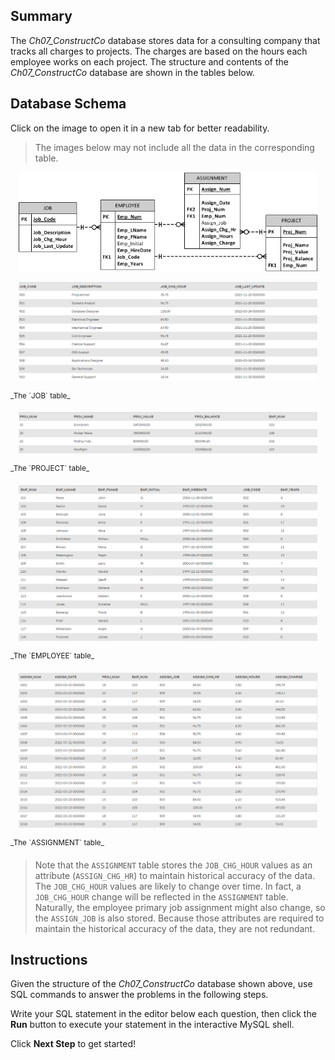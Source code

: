 ## Summary

The *Ch07_ConstructCo* database stores data for a consulting company that tracks all charges to projects. The charges are based on the hours each employee works on each project. The structure and contents of the *Ch07_ConstructCo* database are shown in the tables below.

## Database Schema

Click on the image to open it in a new tab for better readability.

> The images below may not include all the data in the corresponding table.

<p align='center'>
<img src='../assets/z4piM49pSGykjcV7W3Pd.png' width='95%' alt='Database flowchart' />
</p>

<p align='center'>
<img src='../assets/mI5BTVAXR4eJA5wH9itQ.png' width='95%' alt='The JOB table' />
</p>
<sup>_The `JOB` table_</sup>

<p align='center'>
<img src='../assets/WsCz979oR4GUuB1zawnq.png' width='95%' alt='The PROJECT table' />
</p>
<sup>_The `PROJECT` table_</sup>

<p align='center'>
<img src='../assets/ZECdLREySbmY13xe0iTO.png' width='95%' alt='THE EMPLOYEE table' />
</p>
<sup>_The `EMPLOYEE` table_</sup>

<p align='center'>
<img src='../assets/Itouyp2KS2CehWnwfHhm.png' width='95%' alt='The ASSIGNMENT table' />
</p>
<sup>_The `ASSIGNMENT` table_</sup>

> Note that the `ASSIGNMENT` table stores the `JOB_CHG_HOUR` values as an attribute (`ASSIGN_CHG_HR`) to maintain historical accuracy of the data. The `JOB_CHG_HOUR` values are likely to change over time. In fact, a `JOB_CHG_HOUR` change will be reflected in the `ASSIGNMENT` table. Naturally, the employee primary job assignment might also change, so the `ASSIGN_JOB` is also stored. Because those attributes are required to maintain the historical accuracy of the data, they are not redundant.

## Instructions

Given the structure of the *Ch07_ConstructCo* database shown above, use SQL commands to answer the problems in the following steps.

Write your SQL statement in the editor below each question, then click the **Run** button to execute your statement in the interactive MySQL shell.

Click **Next Step** to get started!
